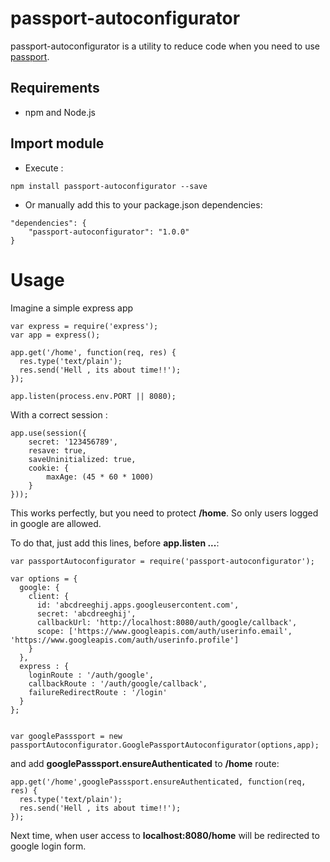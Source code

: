 # passport-autoconfigurator

passport-autoconfigurator is a utility to reduce code when you need to use [passport](https://www.npmjs.com/package/passport).

## Requirements

- npm and Node.js


## Import module

- Execute :

```
npm install passport-autoconfigurator --save
```

- Or manually add this to your package.json dependencies:

```
"dependencies": {
    "passport-autoconfigurator": "1.0.0"
}
```

# Usage

Imagine a simple express app

```
var express = require('express');
var app = express();

app.get('/home', function(req, res) {
  res.type('text/plain');
  res.send('Hell , its about time!!');
});

app.listen(process.env.PORT || 8080);

```

With a correct session :

```
app.use(session({
	secret: '123456789',
	resave: true,
	saveUninitialized: true,
	cookie: {
		maxAge: (45 * 60 * 1000)
	}
}));
```

This works perfectly, but you need to protect **/home**. So only users logged in google are allowed.

To do that, just add this lines, before **app.listen ...**:

```
var passportAutoconfigurator = require('passport-autoconfigurator');

var options = {
  google: {
    client: {
      id: 'abcdreeghij.apps.googleusercontent.com',
      secret: 'abcdreeghij',
      callbackUrl: 'http://localhost:8080/auth/google/callback',
      scope: ['https://www.googleapis.com/auth/userinfo.email', 'https://www.googleapis.com/auth/userinfo.profile']
    }
  },
  express : {
    loginRoute : '/auth/google',
    callbackRoute : '/auth/google/callback',
    failureRedirectRoute : '/login'
  }
};


var googlePasssport = new passportAutoconfigurator.GooglePassportAutoconfigurator(options,app);

```

and add **googlePasssport.ensureAuthenticated** to **/home** route:
```
app.get('/home',googlePasssport.ensureAuthenticated, function(req, res) {
  res.type('text/plain');
  res.send('Hell , its about time!!');
});

```

Next time, when user access to **localhost:8080/home** will be redirected to google login form.


